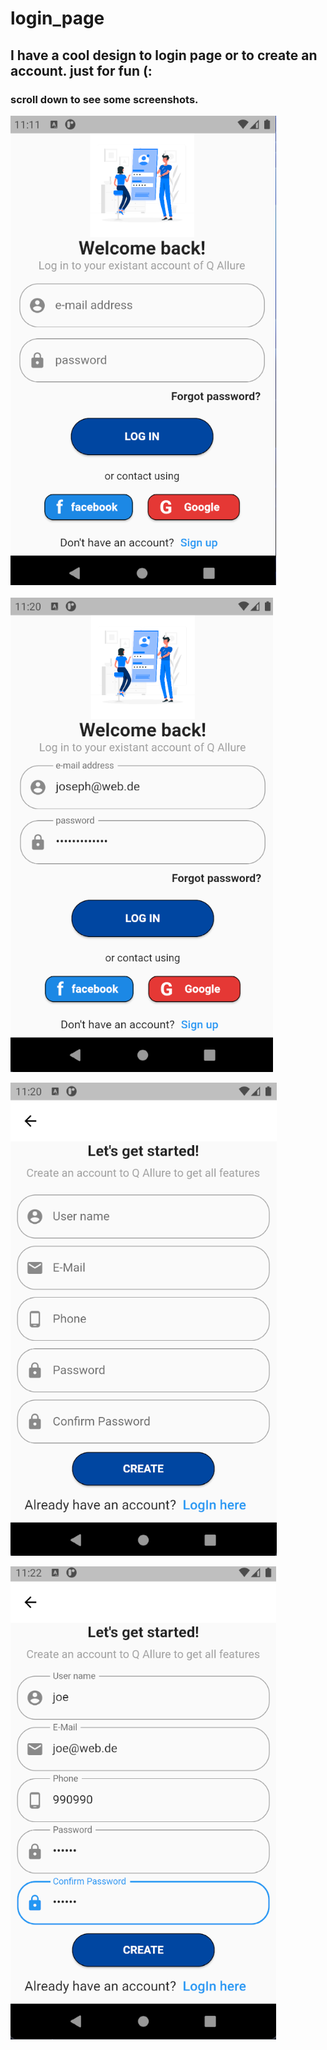 # login_page

## I have a cool design to login page or to create an account. just for fun (:

### scroll down to see some screenshots.

![foxdemo](https://github.com/JosephAlzieb/login_page/blob/master/screenshots/1.png)

![foxdemo](https://github.com/JosephAlzieb/login_page/blob/master/screenshots/2.png)

![foxdemo](https://github.com/JosephAlzieb/login_page/blob/master/screenshots/3.png)

![foxdemo](https://github.com/JosephAlzieb/login_page/blob/master/screenshots/4.png)

